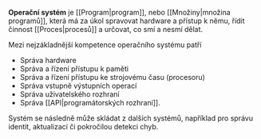**Operační systém** je [[Program|program]], nebo [[Množiny|množina programů]], která má za úkol spravovat hardware a přístup k němu, řídit činnost [[Proces|procesů]] a určovat, co smí a nesmí dělat.

Mezi nejzákladnější kompetence operačního systému patří
- Správa hardware
- Správa a řízení přístupu k paměti
- Správa a řízení přístupu ke strojovému času (procesoru)
- Správa vstupně výstupních operací
- Správa uživatelského rozhraní
- Správa [[API|programátorských rozhraní]].

Systém se následně může skládat z dalších systémů, například pro správu identit, aktualizací či pokročilou detekci chyb.

